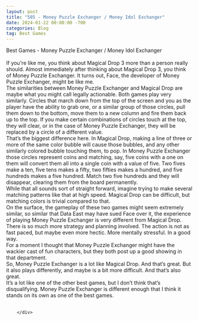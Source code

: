 ```yaml
---
layout: post
title: "585 - Money Puzzle Exchanger / Money Idol Exchanger"
date: 2024-01-22 00:00:00 -700
categories: Blog
tag: Best Games
---
```


<div class="blog-content">
				<div class="paragraph"><span><span>Best Games - Money Puzzle Exchanger / Money Idol Exchanger</span></span><br><span></span><br><span><span>If you're like me, you think about Magical Drop 3 more than a person really should. Almost immediately after thinking about Magical Drop 3, you think of Money Puzzle Exchanger. It turns out, Face, the developer of Money Puzzle Exchanger, might be like me.</span></span><br><span></span><span><span>The similarities between Money Puzzle Exchanger and Magical Drop are maybe what you might call legally actionable. Both games play very similarly. Circles that march down from the top of the screen and you as the player have the ability to grab one, or a similar group of those circles, pull them down to the bottom, move them to a new column and fire them back up to the top. If you make certain combinations of circles touch at the top, they will clear, or in the case of Money Puzzle Exchanger, they will be replaced by a circle of a different value.</span></span><br><span></span><span><span>That&rsquo;s the biggest difference here. In Magical Drop, making a line of three or more of the same color bubble will cause those bubbles, and any other similarly colored bubble touching them, to pop. In Money Puzzle Exchanger those circles represent coins and matching, say, five coins with a one on them will convert them all into a single coin with a value of five. Two fives make a ten, five tens makes a fifty, two fifties makes a hundred, and five hundreds makes a five hundred. Match two five hundreds and they will disappear, clearing them from the board permanently.</span></span><br><span></span><span><span>While that all sounds sort of straight forward, imagine trying to make several matching patterns like that at high speed. Magical Drop can be difficult, but matching colors is trivial compared to that.</span></span><br><span></span><span><span>On the surface, the gameplay of these two games might seem extremely similar, so similar that Data East may have sued Face over it, the experience of playing Money Puzzle Exchanger is very different from Magical Drop. There is so much more strategy and planning involved. The action is not as fast paced, but maybe even more hectic. More mentally stressful. In a good way.</span></span><br><span></span><span><span>For a moment I thought that Money Puzzle Exchanger might have the wackier cast of fun characters, but they both post up a good showing in that department.</span></span><br><span></span><span><span>So, Money Puzzle Exchanger is a lot like Magical Drop. And that&rsquo;s great. But it also plays differently, and maybe is a bit more difficult. And that&rsquo;s also great.</span></span><br><span></span><span><span>It&rsquo;s a lot like one of the other best games, but I don&rsquo;t think that&rsquo;s disqualifying. Money Puzzle Exchanger is different enough that I think it stands on its own as one of the best games.</span></span><br><span></span><br></div>

		</div>
        